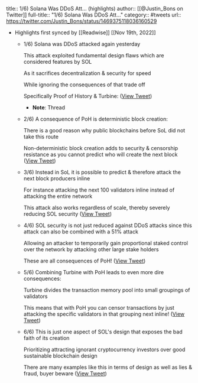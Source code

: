 title:: 1/6) Solana Was DDoS Att... (highlights)
author:: [[@Justin_Bons on Twitter]]
full-title:: "1/6) Solana Was DDoS Att..."
category:: #tweets
url:: https://twitter.com/Justin_Bons/status/1469375118036160529

- Highlights first synced by [[Readwise]] [[Nov 19th, 2022]]
	- 1/6) Solana was DDoS attacked again yesterday
	  
	  This attack exploited fundamental design flaws which are considered features by SOL
	  
	  As it sacrifices decentralization & security for speed
	  
	  While ignoring the consequences of that trade off
	  
	  Specifically Proof of History & Turbine: ([View Tweet](https://twitter.com/Justin_Bons/status/1469375118036160529))
		- **Note**: Thread
	- 2/6) A consequence of PoH is deterministic block creation:
	  
	  There is a good reason why public blockchains before SoL did not take this route
	  
	  Non-deterministic block creation adds to security & censorship resistance as you cannot predict who will create the next block ([View Tweet](https://twitter.com/Justin_Bons/status/1469375120124882951))
	- 3/6) Instead in SoL it is possible to predict & therefore attack the next block producers inline
	  
	  For instance attacking the next 100 validators inline instead of attacking the entire network
	  
	  This attack also works regardless of scale, thereby severely reducing SOL security ([View Tweet](https://twitter.com/Justin_Bons/status/1469375121865461773))
	- 4/6) SOL security is not just reduced against DDoS attacks since this attack can also be combined with a 51% attack
	  
	  Allowing an attacker to temporarily gain proportional staked control over the network by attacking other large stake holders
	  
	  These are all consequences of PoH! ([View Tweet](https://twitter.com/Justin_Bons/status/1469375123694235656))
	- 5/6) Combining Turbine with PoH leads to even more dire consequences:
	  
	  Turbine divides the transaction memory pool into small groupings of validators
	  
	  This means that with PoH you can censor transactions by just attacking the specific validators in that grouping next inline! ([View Tweet](https://twitter.com/Justin_Bons/status/1469375125317427212))
	- 6/6) This is just one aspect of SOL's design that exposes the bad faith of its creation
	  
	  Prioritizing attracting ignorant cryptocurrency investors over good sustainable blockchain design
	  
	  There are many examples like this in terms of design as well as lies & fraud, buyer beware ([View Tweet](https://twitter.com/Justin_Bons/status/1469375127020310533))